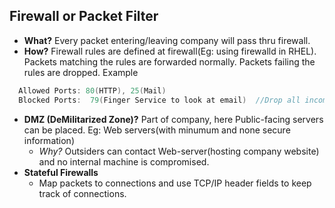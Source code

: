 ## Firewall or Packet Filter
-  **What?** Every packet entering/leaving company will pass thru firewall.
- **How?**  Firewall rules are defined at firewall(Eg: using firewalld in RHEL). Packets matching the rules are forwarded normally. Packets failing the rules are dropped. Example
```c
  Allowed Ports: 80(HTTP), 25(Mail)
  Blocked Ports:  79(Finger Service to look at email)  //Drop all incoming packets to 79
```  
- **DMZ (DeMilitarized Zone)?** Part of company, here Public-facing servers can be placed. Eg: Web servers(with minumum and none secure information)
  - *Why?* Outsiders can contact Web-server(hosting company website) and no internal machine is compromised.
- **Stateful Firewalls**
  - Map packets to connections and use TCP/IP header fields to keep track of connections.
